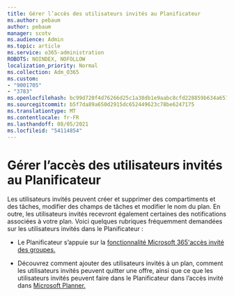 ```yaml
---
title: Gérer l’accès des utilisateurs invités au Planificateur
ms.author: pebaum
author: pebaum
manager: scotv
ms.audience: Admin
ms.topic: article
ms.service: o365-administration
ROBOTS: NOINDEX, NOFOLLOW
localization_priority: Normal
ms.collection: Adm_O365
ms.custom:
- "9001705"
- "3783"
ms.openlocfilehash: bc99d720f4d76266d25c1a38db1e9aabc8cfd228859b634a657230ac9cde2d89
ms.sourcegitcommit: b5f7da89a650d2915dc652449623c78be6247175
ms.translationtype: MT
ms.contentlocale: fr-FR
ms.lasthandoff: 08/05/2021
ms.locfileid: "54114854"
---
```

# <a name="manage-guest-user-access-to-planner"></a>Gérer l’accès des utilisateurs invités au Planificateur

Les utilisateurs invités peuvent créer et supprimer des compartiments et des tâches, modifier des champs de tâches et modifier le nom du plan. En outre, les utilisateurs invités recevront également certaines des notifications associées à votre plan. Voici quelques rubriques fréquemment demandées sur les utilisateurs invités dans le Planificateur :

- Le Planificateur s’appuie sur la [fonctionnalité Microsoft 365'accès invité des groupes.](https://support.office.com/article/Adding-guests-to-Office-365-Groups-bfc7a840-868f-4fd6-a390-f347bf51aff6) 

- Découvrez comment ajouter des utilisateurs invités à un plan, comment les utilisateurs invités peuvent quitter une offre, ainsi que ce que les utilisateurs invités peuvent faire dans le Planificateur dans l’accès invité dans [Microsoft Planner.](https://support.office.com/article/Guest-access-in-Microsoft-Planner-cc5d7f96-dced-4da4-ab62-08c72d9759c6)
